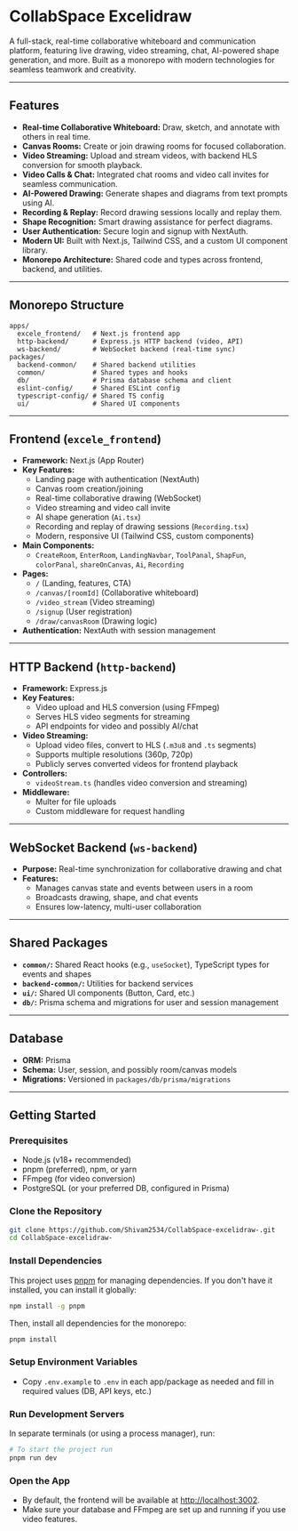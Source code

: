 # CollabSpace Excelidraw

A full-stack, real-time collaborative whiteboard and communication platform, featuring live drawing, video streaming, chat, AI-powered shape generation, and more. Built as a monorepo with modern technologies for seamless teamwork and creativity.

---

## Features

- **Real-time Collaborative Whiteboard:** Draw, sketch, and annotate with others in real time.
- **Canvas Rooms:** Create or join drawing rooms for focused collaboration.
- **Video Streaming:** Upload and stream videos, with backend HLS conversion for smooth playback.
- **Video Calls & Chat:** Integrated chat rooms and video call invites for seamless communication.
- **AI-Powered Drawing:** Generate shapes and diagrams from text prompts using AI.
- **Recording & Replay:** Record drawing sessions locally and replay them.
- **Shape Recognition:** Smart drawing assistance for perfect diagrams.
- **User Authentication:** Secure login and signup with NextAuth.
- **Modern UI:** Built with Next.js, Tailwind CSS, and a custom UI component library.
- **Monorepo Architecture:** Shared code and types across frontend, backend, and utilities.

---

## Monorepo Structure

```
apps/
  excele_frontend/   # Next.js frontend app
  http-backend/      # Express.js HTTP backend (video, API)
  ws-backend/        # WebSocket backend (real-time sync)
packages/
  backend-common/    # Shared backend utilities
  common/            # Shared types and hooks
  db/                # Prisma database schema and client
  eslint-config/     # Shared ESLint config
  typescript-config/ # Shared TS config
  ui/                # Shared UI components
```

---

## Frontend (`excele_frontend`)

- **Framework:** Next.js (App Router)
- **Key Features:**
  - Landing page with authentication (NextAuth)
  - Canvas room creation/joining
  - Real-time collaborative drawing (WebSocket)
  - Video streaming and video call invite
  - AI shape generation (`Ai.tsx`)
  - Recording and replay of drawing sessions (`Recording.tsx`)
  - Modern, responsive UI (Tailwind CSS, custom components)
- **Main Components:**
  - `CreateRoom`, `EnterRoom`, `LandingNavbar`, `ToolPanal`, `ShapFun`, `colorPanal`, `shareOnCanvas`, `Ai`, `Recording`
- **Pages:**
  - `/` (Landing, features, CTA)
  - `/canvas/[roomId]` (Collaborative whiteboard)
  - `/video_stream` (Video streaming)
  - `/signup` (User registration)
  - `/draw/canvasRoom` (Drawing logic)
- **Authentication:** NextAuth with session management

---

## HTTP Backend (`http-backend`)

- **Framework:** Express.js
- **Key Features:**
  - Video upload and HLS conversion (using FFmpeg)
  - Serves HLS video segments for streaming
  - API endpoints for video and possibly AI/chat
- **Video Streaming:**
  - Upload video files, convert to HLS (`.m3u8` and `.ts` segments)
  - Supports multiple resolutions (360p, 720p)
  - Publicly serves converted videos for frontend playback
- **Controllers:**
  - `videoStream.ts` (handles video conversion and streaming)
- **Middleware:**
  - Multer for file uploads
  - Custom middleware for request handling

---

## WebSocket Backend (`ws-backend`)

- **Purpose:** Real-time synchronization for collaborative drawing and chat
- **Features:**
  - Manages canvas state and events between users in a room
  - Broadcasts drawing, shape, and chat events
  - Ensures low-latency, multi-user collaboration

---

## Shared Packages

- **`common/`:** Shared React hooks (e.g., `useSocket`), TypeScript types for events and shapes
- **`backend-common/`:** Utilities for backend services
- **`ui/`:** Shared UI components (Button, Card, etc.)
- **`db/`:** Prisma schema and migrations for user and session management

---

## Database

- **ORM:** Prisma
- **Schema:** User, session, and possibly room/canvas models
- **Migrations:** Versioned in `packages/db/prisma/migrations`

---

## Getting Started

### Prerequisites

- Node.js (v18+ recommended)
- pnpm (preferred), npm, or yarn
- FFmpeg (for video conversion)
- PostgreSQL (or your preferred DB, configured in Prisma)

### Clone the Repository

```bash
git clone https://github.com/Shivam2534/CollabSpace-excelidraw-.git
cd CollabSpace-excelidraw-
```

### Install Dependencies

This project uses [pnpm](https://pnpm.io/) for managing dependencies. If you don't have it installed, you can install it globally:

```bash
npm install -g pnpm
```

Then, install all dependencies for the monorepo:

```bash
pnpm install
```

### Setup Environment Variables

- Copy `.env.example` to `.env` in each app/package as needed and fill in required values (DB, API keys, etc.)

### Run Development Servers

In separate terminals (or using a process manager), run:

```bash
# To start the project run
pnpm run dev

```

### Open the App

- By default, the frontend will be available at [http://localhost:3002](http://localhost:3002).
- Make sure your database and FFmpeg are set up and running if you use video features.
